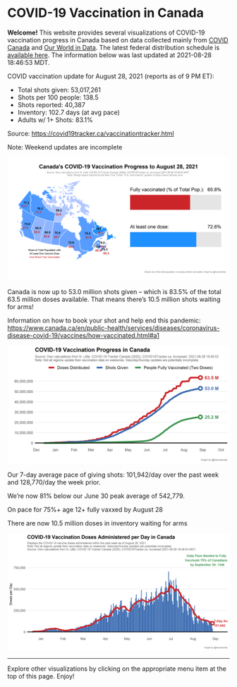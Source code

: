 COVID-19 Vaccination in Canada
==============================

**Welcome!** This website provides several visualizations of COVID-19
vaccination progress in Canada based on data collected mainly from
[COVID Canada](https://covid19tracker.ca/vaccinationtracker.html) and
[Our World in Data](https://ourworldindata.org/covid-vaccinations). The
latest federal distribution schedule is [available
here](https://www.canada.ca/en/public-health/services/diseases/2019-novel-coronavirus-infection/prevention-risks/covid-19-vaccine-treatment/vaccine-rollout.html).
The information below was last updated at 2021-08-28 18:46:53 MDT.

COVID vaccination update for August 28, 2021 (reports as of 9 PM ET):

-   Total shots given: 53,017,261
-   Shots per 100 people: 138.5
-   Shots reported: 40,387
-   Inventory: 102.7 days (at avg pace)
-   Adults w/ 1+ Shots: 83.1%

Source:
<a href="https://covid19tracker.ca/vaccinationtracker.html" class="uri">https://covid19tracker.ca/vaccinationtracker.html</a>

Note: Weekend updates are incomplete

![](Plots/plot_main.png)

Canada is now up to 53.0 million shots given – which is 83.5% of the
total 63.5 million doses available. That means there’s 10.5 million
shots waiting for arms!

Information on how to book your shot and help end this pandemic:
<a href="https://www.canada.ca/en/public-health/services/diseases/coronavirus-disease-covid-19/vaccines/how-vaccinated.html#a1" class="uri">https://www.canada.ca/en/public-health/services/diseases/coronavirus-disease-covid-19/vaccines/how-vaccinated.html#a1</a>

![](Plots/plot_total.png)

Our 7-day average pace of giving shots: 101,942/day over the past week
and 128,770/day the week prior.

We’re now 81% below our June 30 peak average of 542,779.

On pace for 75%+ age 12+ fully vaxxed by August 28

There are now 10.5 million doses in inventory waiting for arms

![](Plots/pace_national.png)

------------------------------------------------------------------------

Explore other visualizations by clicking on the appropriate menu item at
the top of this page. Enjoy!
